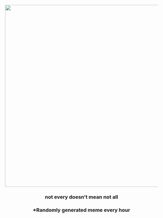 <p align="center">
        <img src="https://i.redd.it/6lgrnpldecx81.jpg" width="600" height="600">
        </p>
        <h3 align="center">not every doesn't mean not all</h3>
        <h3 align="center">*Randomly generated meme every hour</h3>
    